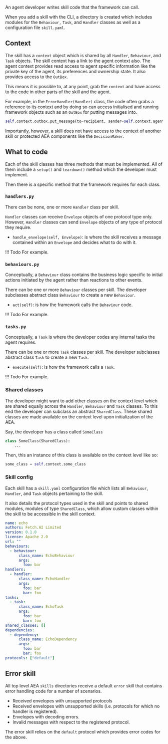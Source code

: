 An agent developer writes skill code that the framework can call.

When you add a skill with the CLI, a directory is created which includes modules for the `Behaviour,` `Task`, and `Handler` classes as well as a configuration file `skill.yaml`.


## Context

The skill has a `context` object which is shared by all `Handler`, `Behaviour`, and `Task` objects. The skill context has a link to the agent context also. The agent context provides read access to agent specific information like the private key of the agent, its preferences and ownership state. It also provides access to the `OutBox`.

This means it is possible to, at any point, grab the `context` and have access to the code in other parts of the skill and the agent.

For example, in the `ErrorHandler(Handler)` class, the code often grabs a reference to its context and by doing so can access initialised and running framework objects such as an `OutBox` for putting messages into.

``` python
self.context.outbox.put_message(to=recipient, sender=self.context.agent_public_key,protocol_id=DefaultMessage.protocol_id, message=DefaultSerializer().encode(reply))
``` 

Importantly, however, a skill does not have access to the context of another skill or protected AEA components like the `DecisionMaker`.


## What to code

Each of the skill classes has three methods that must be implemented. All of them include a `setup()` and `teardown()` method which the developer must implement. 

Then there is a specific method that the framework requires for each class.

### `handlers.py`

There can be none, one or more `Handler` class per skill.

`Handler` classes can receive `Envelope` objects of one protocol type only. However, `Handler` classes can send `Envelope` objects of any type of protocol they require.

* `handle_envelope(self, Envelope)`: is where the skill receives a message contained within an `Envelope` and decides what to do with it.


!!!	Todo
	For example.


### `behaviours.py`

Conceptually, a `Behaviour`  class contains the business logic specific to initial actions initiated by the agent rather than reactions to other events.

There can be one or more `Behaviour` classes per skill. The developer subclasses abstract class `Behaviour` to create a new `Behaviour`.

* `act(self)`: is how the framework calls the `Behaviour` code. 

!!!	Todo
	For example.


### `tasks.py`

Conceptually, a `Task` is where the developer codes any internal tasks the agent requires.

There can be one or more `Task` classes per skill. The developer subclasses abstract class `Task` to create a new `Task`.

* `execute(self)`: is how the framework calls a `Task`. 

!!!	Todo
	For example.

### Shared classes

The developer might want to add other classes on the context level which are shared equally across the `Handler`, `Behaviour` and `Task` classes. To this end the developer can subclass an abstract `SharedClass`. These shared classes are made available on the context level upon initialization of the AEA.

Say, the developer has a class called `SomeClass`
``` python
class SomeClass(SharedClass):
    ...
```

Then, this an instance of this class is available on the context level like so:
``` python
some_class = self.context.some_class
``` 

### Skill config

Each skill has a `skill.yaml` configuration file which lists all `Behaviour`, `Handler`, and `Task` objects pertaining to the skill.

It also details the protocol types used in the skill and points to shared modules, modules of type `SharedClass`, which allow custom classes within the skill to be accessible in the skill context.

``` yaml
name: echo
authors: Fetch.AI Limited
version: 0.1.0
license: Apache 2.0
url: ""
behaviours:
  - behaviour:
      class_name: EchoBehaviour
      args:
        foo: bar
handlers:
  - handler:
      class_name: EchoHandler
      args:
        foo: bar
        bar: foo
tasks:
  - task:
      class_name: EchoTask
      args:
        foo: bar
        bar: foo
shared_classes: []
dependencies:
  - dependency:
      class_name: EchoDependency
      args:
        foo: bar
        bar: foo
protocols: ["default"]
```


## Error skill

All top level AEA `skills` directories receive a default `error` skill that contains error handling code for a number of scenarios.

* Received envelopes with unsupported protocols 
* Received envelopes with unsupported skills (i.e. protocols for which no handler is registered).
* Envelopes with decoding errors.
* Invalid messages with respect to the registered protocol.

The error skill relies on the `default` protocol which provides error codes for the above.


<br />